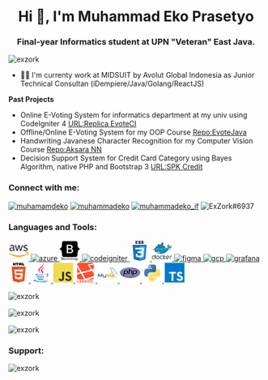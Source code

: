 <h1 align="center">Hi 👋, I'm Muhammad Eko Prasetyo</h1>
<h3 align="center">Final-year Informatics student at UPN "Veteran" East Java.</h3>

<p align="left"> <img src="https://komarev.com/ghpvc/?username=exzork&label=Profile%20views&color=0e75b6&style=flat" alt="exzork" /> </p>

- 👨‍💻 I'm currenty work at MIDSUIT by Avolut Global Indonesia as Junior Technical Consultan (iDempiere/Java/Golang/ReactJS)

**Past Projects**
- Online E-Voting System for informatics department at my univ using CodeIgniter 4 [URL:Replica EvoteCI](https://evoteci.exzork.me)
- Offline/Online E-Voting System for my OOP Course [Repo:EvoteJava](https://github.com/exzork/EvoteJava)
- Handwriting Javanese Character Recognition for my Computer Vision Course [Repo:Aksara NN](https://github.com/exzork/aksara_nn)
- Decision Support System for Credit Card Category using Bayes Algorithm, native PHP and Bootstrap 3 [URL:SPK Credit](https://spk-credit.exzork.me)

<h3 align="left">Connect with me:</h3>
<p align="left">
<a href="https://linkedin.com/in/muhamamdeko" target="_blank"><img align="center" src="https://raw.githubusercontent.com/rahuldkjain/github-profile-readme-generator/master/src/images/icons/Social/linked-in-alt.svg" alt="muhamamdeko" height="30" width="40" /></a>
<a href="https://kaggle.com/muhammadeko" target="_blank"><img align="center" src="https://raw.githubusercontent.com/rahuldkjain/github-profile-readme-generator/master/src/images/icons/Social/kaggle.svg" alt="muhammadeko" height="30" width="40" /></a>
<a href="https://www.hackerrank.com/muhammadeko_if" target="_blank"><img align="center" src="https://raw.githubusercontent.com/rahuldkjain/github-profile-readme-generator/master/src/images/icons/Social/hackerrank.svg" alt="muhammadeko_if" height="30" width="40" /></a>
<img align="center" src="https://dcbadge.vercel.app/api/shield/291231194723647499?theme=discord" alt="ExZork#6937"/>
</p>


<h3 align="left">Languages and Tools:</h3>
<p align="left"> <a href="https://aws.amazon.com" target="_blank" rel="noreferrer"> <img src="https://raw.githubusercontent.com/devicons/devicon/master/icons/amazonwebservices/amazonwebservices-original-wordmark.svg" alt="aws" width="40" height="40"/> </a> <a href="https://azure.microsoft.com/en-in/" target="_blank" rel="noreferrer"> <img src="https://www.vectorlogo.zone/logos/microsoft_azure/microsoft_azure-icon.svg" alt="azure" width="40" height="40"/> </a> <a href="https://getbootstrap.com" target="_blank" rel="noreferrer"> <img src="https://raw.githubusercontent.com/devicons/devicon/master/icons/bootstrap/bootstrap-plain-wordmark.svg" alt="bootstrap" width="40" height="40"/> </a> <a href="https://codeigniter.com" target="_blank" rel="noreferrer"> <img src="https://cdn.worldvectorlogo.com/logos/codeigniter.svg" alt="codeigniter" width="40" height="40"/> </a> <a href="https://www.w3schools.com/css/" target="_blank" rel="noreferrer"> <img src="https://raw.githubusercontent.com/devicons/devicon/master/icons/css3/css3-original-wordmark.svg" alt="css3" width="40" height="40"/> </a> <a href="https://www.docker.com/" target="_blank" rel="noreferrer"> <img src="https://raw.githubusercontent.com/devicons/devicon/master/icons/docker/docker-original-wordmark.svg" alt="docker" width="40" height="40"/> </a> <a href="https://www.figma.com/" target="_blank" rel="noreferrer"> <img src="https://www.vectorlogo.zone/logos/figma/figma-icon.svg" alt="figma" width="40" height="40"/> </a> <a href="https://cloud.google.com" target="_blank" rel="noreferrer"> <img src="https://www.vectorlogo.zone/logos/google_cloud/google_cloud-icon.svg" alt="gcp" width="40" height="40"/> </a> <a href="https://grafana.com" target="_blank" rel="noreferrer"> <img src="https://www.vectorlogo.zone/logos/grafana/grafana-icon.svg" alt="grafana" width="40" height="40"/> </a> <a href="https://www.w3.org/html/" target="_blank" rel="noreferrer"> <img src="https://raw.githubusercontent.com/devicons/devicon/master/icons/html5/html5-original-wordmark.svg" alt="html5" width="40" height="40"/> </a> <a href="https://www.java.com" target="_blank" rel="noreferrer"> <img src="https://raw.githubusercontent.com/devicons/devicon/master/icons/java/java-original.svg" alt="java" width="40" height="40"/> </a> <a href="https://developer.mozilla.org/en-US/docs/Web/JavaScript" target="_blank" rel="noreferrer"> <img src="https://raw.githubusercontent.com/devicons/devicon/master/icons/javascript/javascript-original.svg" alt="javascript" width="40" height="40"/> </a> <a href="https://laravel.com/" target="_blank" rel="noreferrer"> <img src="https://raw.githubusercontent.com/devicons/devicon/master/icons/laravel/laravel-plain-wordmark.svg" alt="laravel" width="40" height="40"/> </a> <a href="https://www.mysql.com/" target="_blank" rel="noreferrer"> <img src="https://raw.githubusercontent.com/devicons/devicon/master/icons/mysql/mysql-original-wordmark.svg" alt="mysql" width="40" height="40"/> </a> <a href="https://www.php.net" target="_blank" rel="noreferrer"> <img src="https://raw.githubusercontent.com/devicons/devicon/master/icons/php/php-original.svg" alt="php" width="40" height="40"/> </a> <a href="https://www.python.org" target="_blank" rel="noreferrer"> <img src="https://raw.githubusercontent.com/devicons/devicon/master/icons/python/python-original.svg" alt="python" width="40" height="40"/> </a>
<a href="https://www.typescriptlang.org" target="_blank" rel="noreferrer"> <img src="https://raw.githubusercontent.com/devicons/devicon/master/icons/typescript/typescript-plain.svg" alt="typescript" width="40" height="40"/> </a>
</p>


<p><img align="center" src="https://github-readme-stats.vercel.app/api/top-langs?username=exzork&show_icons=true&locale=en&layout=compact" alt="exzork" /></p>

<p><img align="center" src="https://github-readme-stats.vercel.app/api?username=exzork&show_icons=true&locale=en" alt="exzork" /></p>

<p><img align="center" src="https://github-readme-streak-stats.herokuapp.com/?user=exzork&" alt="exzork" /></p>


<h3 align="left">Support:</h3>
<p><a href="https://ko-fi.com/exzork"> <img align="left" src="https://cdn.ko-fi.com/cdn/kofi3.png?v=3" height="50" width="210" alt="exzork" /></a></p><br><br>
<!--
**exzork/exzork** is a ✨ _special_ ✨ repository because its `README.md` (this file) appears on your GitHub profile.

Here are some ideas to get you started:

- 🔭 I’m currently working on ...
- 🌱 I’m currently learning ...
- 👯 I’m looking to collaborate on ...
- 🤔 I’m looking for help with ...
- 💬 Ask me about ...
- 📫 How to reach me: ...
- 😄 Pronouns: ...
- ⚡ Fun fact: ...
-->
